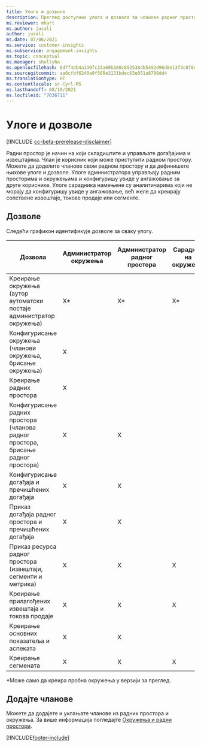 ```yaml
---
title: Улоге и дозволе
description: Преглед доступних улога и дозвола за чланове радног простора.
ms.reviewer: mhart
ms.author: jusali
author: jusali
ms.date: 07/06/2021
ms.service: customer-insights
ms.subservice: engagement-insights
ms.topic: conceptual
ms.manager: shellyha
ms.openlocfilehash: 6d7f4db4a130fc15a69b380c892538db5492d96d8e13f3c070c6a6b9bd098371
ms.sourcegitcommit: aa0cfbf6240a9f560e3131bdec63e051a8786dd4
ms.translationtype: HT
ms.contentlocale: sr-Cyrl-RS
ms.lasthandoff: 08/10/2021
ms.locfileid: "7036711"
---
```

# <a name="roles-and-permissions"></a>Улоге и дозволе

[!INCLUDE [cc-beta-prerelease-disclaimer](includes/cc-beta-prerelease-disclaimer.md)]

Радни простор је начин на који складиштите и управљате догађајима и извештајима. Члан је корисник који може приступити радном простору. Можете да доделите чланове свом радном простору и да дефинишете њихове улоге и дозволе. Улоге администратора управљају радним просторима и окружењима и конфигуришу увиде у ангажовање за друге кориснике. Улоге сарадника намењене су аналитичарима који не морају да конфигуришу увиде у ангажовање, већ желе да креирају сопствене извештаје, токове продаје или сегменте.

## <a name="permissions"></a>Дозволе
  
Следећи графикон идентификује дозволе за сваку улогу. 

| Дозвола | Администратор окружења | Администратор радног простора | Сарадник на окружењу | Сарадник на радном простору | 
|--|--|--|--|--|
| Креирање окружења (аутор аутоматски постаје администратор окружења) | X* | X* | X* | X* |  
| Конфигурисање окружења (чланови окружења, брисање окружења) | X |  |  |  |  
| Креирање радних простора | X |  |  |  |  
| Конфигурисање радних простора (чланова радног простора, брисање радног простора) | X | X |  |  |  
| Конфигурисање догађаја и пречишћених догађаја | X | X | |  |  
| Приказ догађаја радног простора и пречишћених догађаја | X | X | |  |  
| Приказ ресурса радног простора (извештаји, сегменти и метрика)| X | X | X | X |  
| Креирање прилагођених извештаја и токова продаје | X | X | X | X |  
| Креирање основних показатеља и аспеката| X | X |  |  |  
| Креирање сегмената| X | X | X | X |  

*Може само да креира пробна окружења у верзији за преглед. 

## <a name="add-members"></a>Додајте чланове

Можете да додајете и уклањате чланове из радних простора и окружења. За више информација погледајте [Окружења и радни простори](manage-environments-workspaces.md).


[!INCLUDE[footer-include](../includes/footer-banner.md)]
